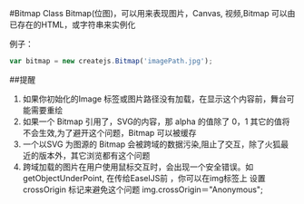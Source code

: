 #Bitmap Class
Bitmap(位图)，可以用来表现图片，Canvas, 视频,Bitmap 可以由已存在的HTML，或字符串来实例化

例子：
```js
var bitmap = new createjs.Bitmap('imagePath.jpg');

```

##提醒
1. 如果你初始化的Image 标签或图片路径没有加载，在显示这个内容前，舞台可能需要重绘
1. 如果一个 Bitmap 引用了，SVG的内容，那 alpha 的值除了 0，1 其它的值将不会生效,为了避开这个问题，Bitmap 可以被缓存
1. 一个以SVG 为图源的 Bitmap 会被跨域的数据污染,阻止了交互，除了火狐最近的版本外，其它浏览都有这个问题
1. 跨域加载的图片在用户使用鼠标交互时，会出现一个安全错误。如getObjectUnderPoint, 在传给EaselJS前 ，你可以在img标签上 设置crossOrigin 标记来避免这个问题 img.crossOrigin＝"Anonymous";